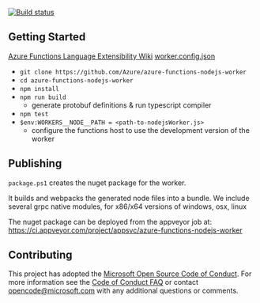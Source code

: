 [![Build status](https://ci.appveyor.com/api/projects/status/inqsg64h792agrji?svg=true)](https://ci.appveyor.com/project/appsvc/azure-functions-nodejs-worker/branch/dev)

## Getting Started

[Azure Functions Language Extensibility Wiki](https://github.com/Azure/azure-webjobs-sdk-script/wiki/Language-Extensibility)
[worker.config.json](https://github.com/Azure/azure-functions-host/wiki/Authoring-&-Testing-Language-Extensions#workerconfigjson)

- `git clone https://github.com/Azure/azure-functions-nodejs-worker`
- `cd azure-functions-nodejs-worker`
- `npm install`
- `npm run build`
  - generate protobuf definitions & run typescript compiler
- `npm test`
- `$env:WORKERS__NODE__PATH = <path-to-nodejsWorker.js>`
  - configure the functions host to use the development version of the worker

## Publishing

`package.ps1` creates the nuget package for the worker.

It builds and webpacks the generated node files into a bundle.
We include several grpc native modules, for x86/x64 versions of windows, osx, linux

The nuget package can be deployed from the appveyor job at: https://ci.appveyor.com/project/appsvc/azure-functions-nodejs-worker

## Contributing

This project has adopted the [Microsoft Open Source Code of Conduct](https://opensource.microsoft.com/codeofconduct/). For more information see the [Code of Conduct FAQ](https://opensource.microsoft.com/codeofconduct/faq/) or contact [opencode@microsoft.com](mailto:opencode@microsoft.com) with any additional questions or comments.
